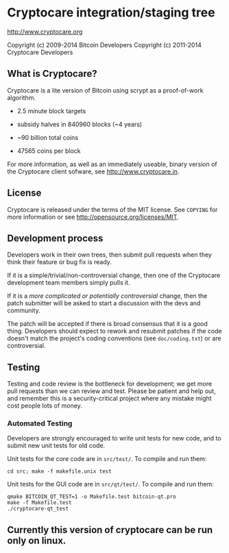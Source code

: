 Cryptocare integration/staging tree
================================

http://www.cryptocare.org

Copyright (c) 2009-2014 Bitcoin Developers
Copyright (c) 2011-2014 Cryptocare Developers

What is Cryptocare?
----------------

Cryptocare is a lite version of Bitcoin using scrypt as a proof-of-work algorithm.
 - 2.5 minute block targets
 - subsidy halves in 840960 blocks (~4 years)
 - ~90 billion total coins

 - 47565 coins per block


For more information, as well as an immediately useable, binary version of
the Cryptocare client sofware, see http://www.cryptocare.in.

License
-------

Cryptocare is released under the terms of the MIT license. See `COPYING` for more
information or see http://opensource.org/licenses/MIT.

Development process
-------------------

Developers work in their own trees, then submit pull requests when they think
their feature or bug fix is ready.

If it is a simple/trivial/non-controversial change, then one of the Cryptocare
development team members simply pulls it.

If it is a *more complicated or potentially controversial* change, then the patch
submitter will be asked to start a discussion with the devs and community.

The patch will be accepted if there is broad consensus that it is a good thing.
Developers should expect to rework and resubmit patches if the code doesn't
match the project's coding conventions (see `doc/coding.txt`) or are
controversial.


Testing
-------

Testing and code review is the bottleneck for development; we get more pull
requests than we can review and test. Please be patient and help out, and
remember this is a security-critical project where any mistake might cost people
lots of money.

### Automated Testing

Developers are strongly encouraged to write unit tests for new code, and to
submit new unit tests for old code.

Unit tests for the core code are in `src/test/`. To compile and run them:

    cd src; make -f makefile.unix test

Unit tests for the GUI code are in `src/qt/test/`. To compile and run them:

    qmake BITCOIN_QT_TEST=1 -o Makefile.test bitcoin-qt.pro
    make -f Makefile.test
    ./cryptocare-qt_test

## Currently this version of cryptocare can be run only on linux.


